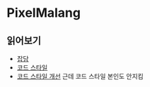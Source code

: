 # PixelMalang
## 읽어보기
* [잡담](res/about.md)
* [코드 스타일](res/CodeStyle.md)
* [코드 스타일 개선](res/CodeFix.md)
근데 코드 스타일 본인도 안지킴
